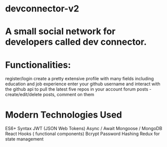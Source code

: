 # devconnector-v2

# A small social network for developers called dev connector.

# Functionalities: 
  register/login
  create a pretty extensive profile with many fields including education and job experience
  enter your github username and interact with the github api to pull the latest five repos in your account
  forum posts - create/edit/delete posts, comment on them


# Modern Technologies Used
  ES6+ Syntax
  JWT (JSON Web Tokens)
  Async / Await
  Mongoose / MongoDB
  React Hooks ( functional components)
  Bcrypt Password Hashing
  Redux for state management
